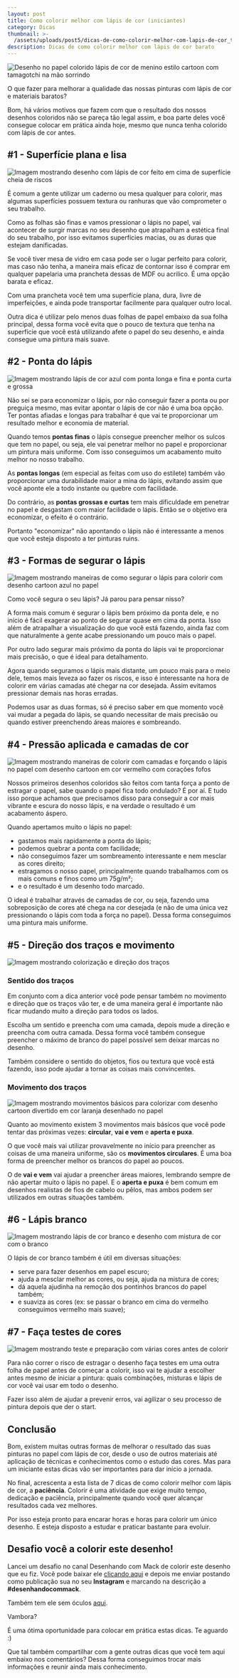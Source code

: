 ```yaml
---
layout: post
title: Como colorir melhor com lápis de cor (iniciantes)
category: Dicas
thumbnail: >-
  /assets/uploads/post5/dicas-de-como-colorir-melhor-com-lapis-de-cor_thumbnail.jpg
description: Dicas de como colorir melhor com lápis de cor barato
---
```

![Desenho no papel colorido lápis de cor de menino estilo cartoon com tamagotchi na mão sorrindo](/assets/uploads/post5/dicas-de-como-colorir-melhor-com-lapis-de-cor_thumbnail.jpg)

O que fazer para melhorar a qualidade das nossas pinturas com lápis de cor e materiais baratos?

<!-- more -->

Bom, há vários motivos que fazem com que o resultado dos nossos desenhos coloridos não se pareça tão legal assim, e boa parte deles você consegue colocar em prática ainda hoje, mesmo que nunca tenha colorido com lápis de cor antes.

## #1 - Superfície plana e lisa

![Imagem mostrando desenho com lápis de cor feito em cima de superfície cheia de riscos](/assets/uploads/post5/desenho-feito-com-lapis-de-cor-em-cima-de-superficie-estragada.jpg)


É comum a gente utilizar um caderno ou mesa qualquer para colorir, mas algumas superfícies possuem textura ou ranhuras que vão comprometer o seu trabalho.

Como as folhas são finas e vamos pressionar o lápis no papel, vai acontecer de surgir marcas no seu desenho que atrapalham a estética final do seu trabalho, por isso evitamos superfícies macias, ou as duras que estejam danificadas.

Se você tiver mesa de vidro em casa pode ser o lugar perfeito para colorir, mas caso não tenha, a maneira mais eficaz de contornar isso é comprar em qualquer papelaria uma prancheta dessas de MDF ou acrilico. É uma opção barata e eficaz.

Com uma prancheta você tem uma superfície plana, dura, livre de imperfeições, e ainda pode transportar facilmente para qualquer outro local.

Outra dica é utilizar pelo menos duas folhas de papel embaixo da sua folha principal, dessa forma você evita que o pouco de textura que tenha na superfície que você está utilizando afete o papel do seu desenho, e ainda consegue uma pintura mais suave.

## #2 - Ponta do lápis

![Imagem mostrando lápis de cor azul com ponta longa e fina e ponta curta e grossa ](/assets/uploads/post5/ponta-longa-afiada-e-ponta-curta-e-grossa-do-lapis-de-cor.jpg)

Não sei se para economizar o lápis, por não conseguir fazer a ponta ou por preguiça mesmo, mas evitar apontar o lápis de cor não é uma boa opção. Ter pontas afiadas e longas para trabalhar é que vai te proporcionar um resultado melhor e economia de material. 

Quando temos **pontas finas** o lápis consegue preencher melhor os sulcos que tem no papel, ou seja, ele vai penetrar melhor no papel e proporcionar um pintura mais uniforme. Com isso conseguimos um acabamento muito melhor no nosso trabalho.

As **pontas longas** (em especial as feitas com uso do estilete) também vão proporcionar uma durabilidade maior a mina do lápis, evitando assim que você aponte ele a todo instante ou quebre com facilidade.

Do contrário, as **pontas grossas e curtas** tem mais dificuldade em penetrar no papel e desgastam com maior facilidade o lápis. Então se o objetivo era economizar, o efeito é o contrário.

Portanto "economizar" não apontando o lápis não é interessante a menos que você esteja disposto a ter pinturas ruins.

## #3 - Formas de segurar o lápis

![Imagem mostrando maneiras de como segurar o lápis para colorir com desenho cartoon azul no papel](/assets/uploads/post5/maneiras-de-segurar-o-lapis-proximo-e-distante.jpg)

Como você segura o seu lápis? Já parou para pensar nisso?

A forma mais comum é segurar o lápis bem próximo da ponta dele, e no início é fácil exagerar ao ponto de segurar quase em cima da ponta. Isso além de atrapalhar a visualização do que você está fazendo, ainda faz com que naturalmente a gente acabe pressionando um pouco mais o papel.

Por outro lado segurar mais próximo da ponta do lápis vai te proporcionar mais precisão, o que é ideal para detalhamento.

Agora quando seguramos o lápis mais distante, um pouco mais para o meio dele, temos mais leveza ao fazer os riscos, e isso é interessante na hora de colorir em várias camadas até chegar na cor desejada. Assim evitamos pressionar demais nas horas erradas.

Podemos usar as duas formas, só é preciso saber em que momento você vai mudar a pegada do lápis, se quando necessitar de mais precisão ou quando estiver preenchendo áreas maiores e sombreando.

## #4 - Pressão aplicada e camadas de cor

![Imagem mostrando maneiras de colorir com camadas e forçando o lápis no papel com desenho cartoon em cor vermelho com corações fofos](/assets/uploads/post5/imagem-colorindo-com-sobreposicao-e-forca.jpg)

Nossos primeiros desenhos coloridos são feitos com tanta força a ponto de estragar o papel, sabe quando o papel fica todo ondulado? É por aí. E tudo isso porque achamos que precisamos disso para conseguir a cor mais vibrante e escura do nosso lápis, e na verdade o resultado é um acabamento áspero.

Quando apertamos muito o lápis no papel:

- gastamos mais rapidamente a ponta do lápis;
- podemos quebrar a ponta com facilidade;
- não conseguimos fazer um sombreamento interessante e nem mesclar as cores direito;
- estragamos o nosso papel, principalmente quando trabalhamos com os mais comuns e finos como um 75g/m²;
- e o resultado é um desenho todo marcado.

O ideal é trabalhar através de camadas de cor, ou seja, fazendo uma sobreposição de cores até chega na cor desejada (e não de uma única vez pressionando o lápis com toda a força no papel). Dessa forma conseguimos uma pintura mais uniforme.

## #5 - Direção dos traços e movimento

![Imagem mostrando colorização e direção dos traços](/assets/uploads/post5/sentido-dos-tracos-na-hora-de-colorir.jpg)

### Sentido dos traços

Em conjunto com a dica anterior você pode pensar também no movimento e direção que os traços vão ter, e de uma maneira geral é importante não ficar mudando muito a direção para todos os lados.

Escolha um sentido e preencha com uma camada, depois mude a direção e preencha com outra camada. Dessa forma você também consegue preencher o máximo de branco do papel possível sem deixar marcas no desenho. 

Também considere o sentido do objetos, fios ou textura que você está fazendo, isso pode ajudar a tornar as coisas mais convincentes.

### Movimento dos traços

![Imagem mostrando movimentos básicos para colorizar com desenho cartoon divertido em cor laranja desenhado no papel](/assets/uploads/post5/movimentos-dos-traços-na-colorizacao.jpg)

Quanto ao movimento existem 3 movimentos mais básicos que você pode tentar das próximas vezes: **circular**, **vai e vem** e **aperta e puxa**.

O que você mais vai utilizar provavelmente no início para preencher as coisas de uma maneira uniforme, são os **movimentos circulares**. É uma boa forma de preencher melhor os brancos do papel ao poucos.

O de **vai e vem** vai ajudar a preencher áreas maiores, lembrando sempre de não apertar muito o lápis no papel. E o **aperta e puxa** é bem comum em desenhos realistas de fios de cabelo ou pêlos, mas ambos podem ser utilizados em outras situações também.

## #6 - Lápis branco

![Imagem mostrando lápis de cor branco e desenho com mistura de cor com o branco ](/assets/uploads/post5/desenho-lapis-de-cor-branco-e-mistura-de-cores.jpg)

O lápis de cor branco também é útil em diversas situações:

- serve para fazer desenhos em papel escuro;
- ajuda a mesclar melhor as cores, ou seja, ajuda na mistura de cores;
- dá aquela ajudinha na remoção dos pontinhos brancos do papel também;
- e suaviza as cores (ex: se passar o branco em cima do vermelho conseguimos vermelho mais suave);

## #7 - Faça testes de cores

![Imagem mostrando teste e preparação com várias cores antes de colorir ](/assets/uploads/post5/teste-de-cores-antes-de-colorir.jpg)

Para não correr o risco de estragar o desenho faça testes em uma outra folha de papel antes de começar a colorir, isso vai te ajudar a escolher antes mesmo de iniciar a pintura: quais combinações, misturas e lápis de cor você vai usar em todo o desenho.

Fazer isso além de ajudar a prevenir erros, vai agilizar o seu processo de pintura depois que der o start.

## Conclusão

Bom, existem muitas outras formas de melhorar o resultado das suas pinturas no papel com lápis de cor, desde o uso de outros materiais até aplicação de técnicas e conhecimentos como o estudo das cores. Mas para um iniciante estas dicas vão ser importantes para dar início a jornada.

No final, acrescenta a esta lista de 7 dicas de como colorir melhor com lápis de cor, a **paciência**. Colorir é uma atividade que exige muito tempo, dedicação e paciência, principalmente quando você quer alcançar resultados cada vez melhores.

Por isso esteja pronto para encarar horas e horas para colorir um único desenho. E esteja disposto a estudar e praticar bastante para evoluir.

## Desafio você a colorir este desenho!

Lancei um desafio no canal Desenhando com Mack de colorir este desenho que eu fiz. Você pode baixar ele [clicando aqui](https://drive.google.com/file/d/1IiE8axkkXVEPV1_66_R3gKu_UkyNesng/view?usp=sharing) e depois me enviar postando como publicação sua no seu **Instagram** e marcando na descrição a **#desenhandocommack**.

Também tem ele sem óculos [aqui](https://drive.google.com/file/d/1Y7xvQrEDyMeCCi-l_OqmZoRgwisfVF2o/view?usp=sharing).


Vambora?

É uma ótima oportunidade para colocar em prática estas dicas. Te aguardo :)

Que tal também compartilhar com a gente outras dicas que você tem aqui embaixo nos comentários? Dessa forma conseguimos trocar mais informações e reunir ainda mais conhecimento.






